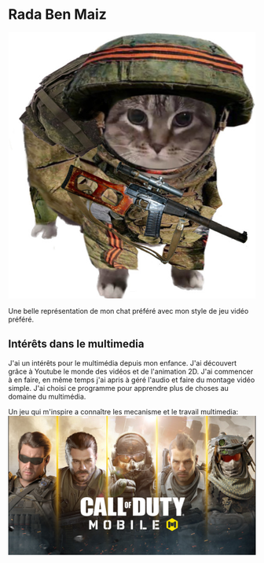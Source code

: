 # Rada Ben Maiz

![photo](Chat.jpg)

Une belle représentation de mon chat préféré avec mon style de jeu vidéo préféré.

## **Intérêts dans le multimedia**

J'ai un intérêts pour le multimédia depuis mon enfance. J'ai découvert grâce à Youtube le monde des vidéos et de l'animation 2D.
J'ai commencer à en faire, en même temps j'ai apris à géré l'audio et faire du montage vidéo simple. J'ai choisi ce programme pour
apprendre plus de choses au domaine du multimédia. 

Un jeu qui m'inspire a connaître les mecanisme et le travail multimedia:
![photo](CODM-LANDINGSITE2-TOUT.jpg)

